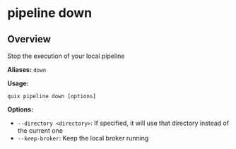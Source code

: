 # pipeline down

## Overview

Stop the execution of your local pipeline

**Aliases:** `down`

**Usage:**

```
quix pipeline down [options]
```

**Options:**

- `--directory <directory>`: If specified, it will use that directory instead of the current one
- `--keep-broker`: Keep the local broker running

